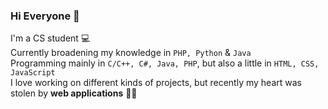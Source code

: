 ### Hi Everyone 👋
I'm a CS student 💻 \
Currently broadening my knowledge in `PHP, Python` & `Java` \
Programming mainly in `C/C++, C#, Java, PHP`, but also a little in `HTML, CSS, JavaScript`\
I love working on different kinds of projects, but recently my heart was stolen by **web applications**
👩‍💻

<!--
**soffi49/soffi49** is a ✨ _special_ ✨ repository because its `README.md` (this file) appears on your GitHub profile.

Here are some ideas to get you started:

- 🔭 I’m currently working on ...
- 🌱 I’m currently learning ...
- 👯 I’m looking to collaborate on ...
- 🤔 I’m looking for help with ...
- 💬 Ask me about ...
- 📫 How to reach me: ...
- 😄 Pronouns: ...
- ⚡ Fun fact: ...
-->
